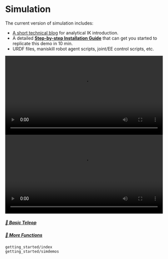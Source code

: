 # Simulation

The current version of simulation includes:

- [A short technical blog](https://vectorwang.notion.site/Analytical-IK-for-SO101-20abb280f59380d288bcdd398ffbfab1) for analytical IK introduction.
- A detailed [**Step-by-step Installation Guide**](getting_started/index) that can get you started to replicate this demo in 10 min.
- URDF files, maniskill robot agent scripts, joint/EE control scripts, etc.

<video width="100%" style="max-width: 100%;" controls>
  <source src="https://github.com/user-attachments/assets/28b65704-766c-4155-888f-0dd830b59843" type="video/mp4">
  Your browser does not support the video tag.
</video>

<video width="100%" style="max-width: 100%;" controls>
  <source src="https://github.com/user-attachments/assets/e66d8cb5-7a02-4445-b6d9-793057996f87" type="video/mp4">
  Your browser does not support the video tag.
</video>




##### [👋 Basic Teleop](getting_started/index)

##### [🔩 More Functions](getting_started/simdemos)



```{toctree}
getting_started/index
getting_started/simdemos
```

<!-- ```{toctree}
:maxdepth: 1

control/index
table_top_gripper/index
quadruped/index
humanoid/index
mobile_manipulation/index
dextrous/index
digital_twins/index
drawing/index
external/index
``` -->




